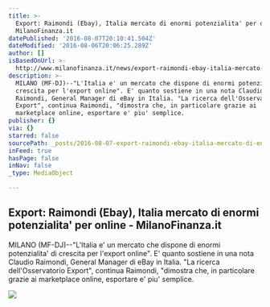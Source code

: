 ```yaml
---
title: >-
  Export: Raimondi (Ebay), Italia mercato di enormi potenzialita' per online -
  MilanoFinanza.it
datePublished: '2016-08-07T20:10:41.504Z'
dateModified: '2016-08-06T20:06:25.289Z'
author: []
isBasedOnUrl: >-
  http://www.milanofinanza.it/news/export-raimondi-ebay-italia-mercato-di-enormi-potenzialita-per-online-201602251920001535
description: >-
  MILANO (MF-DJ)--"L'Italia e' un mercato che dispone di enormi potenzialita' di
  crescita per l'export online". E' quanto sostiene in una nota Claudio
  Raimondi, General Manager di eBay in Italia. "La ricerca dell'Osservatorio
  Export", continua Raimondi, "dimostra che, in particolare grazie ai
  marketplace online, esportare e' piu' semplice.
publisher: {}
via: {}
starred: false
sourcePath: _posts/2016-08-07-export-raimondi-ebay-italia-mercato-di-enormi-potenziali.md
inFeed: true
hasPage: false
inNav: false
_type: MediaObject

---
```

<article style=""><h1>Export: Raimondi (Ebay), Italia mercato di enormi potenzialita' per online - MilanoFinanza.it</h1><p>MILANO (MF-DJ)--"L'Italia e' un mercato che dispone di enormi potenzialita' di crescita per l'export online". E' quanto sostiene in una nota Claudio Raimondi, General Manager di eBay in Italia. "La ricerca dell'Osservatorio Export", continua Raimondi, "dimostra che, in particolare grazie ai marketplace online, esportare e' piu' semplice.</p><img src="http://static.milanofinanza.it/img/mifi_online_200.jpg" /></article>